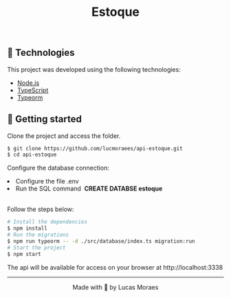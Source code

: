 <h1 align="center">
    Estoque
</h1>

<br>

## 🧪 Technologies
This project was developed using the following technologies:

- [Node.js](https://nodejs.org)
- [TypeScript](https://www.typescriptlang.org/)
- [Typeorm](https://typeorm.io/)


## 🚀 Getting started

Clone the project and access the folder.

```bash
$ git clone https://github.com/lucmoraees/api-estoque.git
$ cd api-estoque
```

Configure the database connection:
<br>
<li>Configure the file .env</li>
<li>Run the SQL command&nbsp;&nbsp;<b>CREATE DATABSE estoque</b></li>
<br>

Follow the steps below:
```bash
# Install the dependencies
$ npm install
# Run the migrations
$ npm run typeorm -- -d ./src/database/index.ts migration:run
# Start the project
$ npm start
```
The api will be available for access on your browser at http://localhost:3338

---

<p align="center">Made with 💜 by Lucas Moraes</p>
